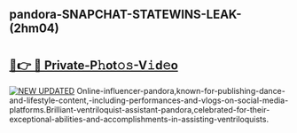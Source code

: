 ## pandora-SNAPCHAT-STATEWINS-LEAK-(2hm04)


# <h2><a href="https://mediaupload.pro?-20M">🔗👉 🔴 Private-P𝚑ot𝚘𝚜-V𝚒d𝚎o</a></h2>

[![NEW UPDATED](https://i.imgur.com/0qMVB7G.gif)](https://mediaupload.pro?-20M)
Online-influencer-pandora,known-for-publishing-dance-and-lifestyle-content,-including-performances-and-vlogs-on-social-media-platforms.Brilliant-ventriloquist-assistant-pandora,celebrated-for-their-exceptional-abilities-and-accomplishments-in-assisting-ventriloquists.  